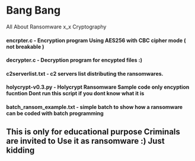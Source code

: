 # Bang Bang
All About Ransomware x_x Cryptography

<h4> encrpter.c - Encryption program Using AES256 with CBC cipher mode ( not breakable ) </h4>
<h4> decrypter.c - Decryption program for encypted files :) </h4>
<h4> c2serverlist.txt	- c2 servers list distributing the ransomwares.</h4>
<h4> holycrypt-v0.3.py - Holycrypt Ransomware Sample code only encyption fucntion Dont run this script if you dont know what it is</h4>
<h4> batch_ransom_example.txt	- simple batch to show how a ransomware can be coded with batch programming</h4>


<h2> This is only for educational purpose Criminals are invited to Use it as ransomware :) Just kidding </h2>
